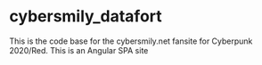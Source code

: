 # cybersmily_datafort
This is the code base for the cybersmily.net fansite for Cyberpunk 2020/Red. This is an Angular SPA site
